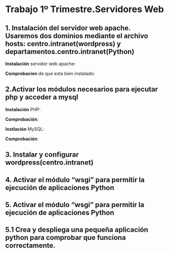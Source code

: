 # Trabajo 1º Trimestre.Servidores Web
## 1. Instalación del servidor web apache. Usaremos dos dominios mediante el archivo hosts: centro.intranet(wordpress) y departamentos.centro.intranet(Python)

**Instalación** servidor web apache:


**Comprobacion** de que esta bien instalado:

## 2.Activar los módulos necesarios para ejecutar php y acceder a mysql

**Instalación** PHP:

**Comprobación**:

**Instlación** MySQL:

**Comprobación**:

## 3. Instalar y configurar wordpress(centro.intranet)

## 4. Activar el módulo “wsgi” para permitir la ejecución de aplicaciones Python

## 5. Activar el módulo “wsgi” para permitir la ejecución de aplicaciones Python
## 5.1 Crea y despliega una pequeña aplicación python para comprobar que funciona correctamente.

